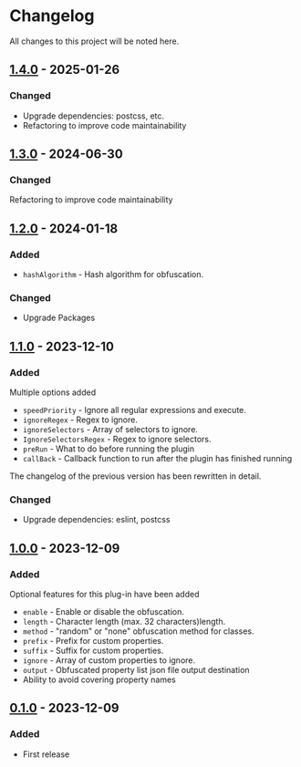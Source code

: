 # Changelog

All changes to this project will be noted here.

## [1.4.0] - 2025-01-26

### Changed

- Upgrade dependencies: postcss, etc.
- Refactoring to improve code maintainability

## [1.3.0] - 2024-06-30

### Changed

Refactoring to improve code maintainability

## [1.2.0] - 2024-01-18

### Added

- `hashAlgorithm` - Hash algorithm for obfuscation.

### Changed

- Upgrade Packages

## [1.1.0] - 2023-12-10

### Added

Multiple options added

- `speedPriority` - Ignore all regular expressions and execute.
- `ignoreRegex` - Regex to ignore.
- `ignoreSelectors` - Array of selectors to ignore.
- `IgnoreSelectorsRegex` - Regex to ignore selectors.
- `preRun` - What to do before running the plugin
- `callBack` - Callback function to run after the plugin has finished running

The changelog of the previous version has been rewritten in detail.

### Changed

- Upgrade dependencies: eslint, postcss

## [1.0.0] - 2023-12-09

### Added

Optional features for this plug-in have been added

- `enable` - Enable or disable the obfuscation.
- `length` - Character length (max. 32 characters)length.
- `method` - "random" or "none" obfuscation method for classes.
- `prefix` - Prefix for custom properties.
- `suffix` - Suffix for custom properties.
- `ignore` - Array of custom properties to ignore.
- `output` - Obfuscated property list json file output destination
- Ability to avoid covering property names

## [0.1.0] - 2023-12-09

### Added

- First release

[0.1.0]: https://www.npmjs.com/package/postcss-obfuscate-custom-properties/v/0.1.0
[1.0.0]: https://www.npmjs.com/package/postcss-obfuscate-custom-properties/v/1.0.0
[1.1.0]: https://www.npmjs.com/package/postcss-obfuscate-custom-properties/v/1.1.0
[1.2.0]: https://www.npmjs.com/package/postcss-obfuscate-custom-properties/v/1.2.0
[1.3.0]: https://www.npmjs.com/package/postcss-obfuscate-custom-properties/v/1.3.0
[1.4.0]: https://www.npmjs.com/package/postcss-obfuscate-custom-properties/v/1.4.0
